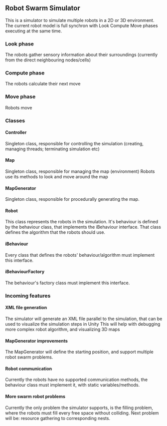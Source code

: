 ## Robot Swarm Simulator

This is a simulator to simulate multiple robots in a 2D or 3D environment.
The current robot model is full synchron with Look Compute Move phases executing at the same time.

### Look phase
The robots gather sensory information about their surroundings (currently from the direct neighbouring nodes/cells)

### Compute phase 
The robots calculate their next move

### Move phase 
Robots move

### Classes
#### Controller
Singleton class, responsible for controlling the simulation (creating, managing threads; terminating simulation etc)

#### Map
Singleton class, responsible for managing the map (environment)
Robots use its methods to look and move around the map

#### MapGenerator
Singleton class, responsible for procedurally generating the map.

#### Robot
This class represents the robots in the simulation. It's behaviour is defined by the behaviour class, that implements the iBehaviour interface. That class defines the algorithm that the robots should use.

#### iBehaviour
Every class that defines the robots' behaviour/algorithm must implement this interface.

#### iBehaviourFactory
The behaviour's factory class must implement this interface.

### Incoming features
#### XML file generation
The simulator will generate an XML file parallel to the simulation, that can be used to visualize the simulation steps in Unity
This will help with debugging more complex robot algorithm, and visualizing 3D maps

#### MapGenerator improvements
The MapGenerator will define the starting position, and support multiple robot swarm problems.

#### Robot communication
Currently the robots have no supported communication methods, the behaviour class must implement it, with static variables/methods.

#### More swarm robot problems
Currently the only problem the simulator supports, is the filling problem, where the robots must fill every free space without colliding.
Next problem will be: resource gathering to corresponding nests.
